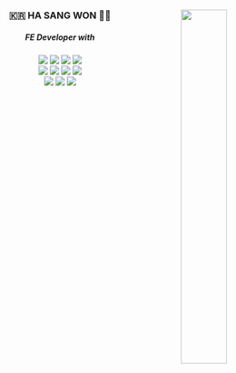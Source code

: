 <div align="center">
  
 <a href="#"><img align="right" width="40%" src="https://github-readme-stats.vercel.app/api/top-langs/?username=hasangwon&layout=compact"/></a>
 
 ###  🇰🇷 HA SANG WON 🙆🏻
 ##### FE Developer with
 <img src="https://img.shields.io/badge/HTML5-E34F26?style=for-the-badge&logo=HTML5&logoColor=white">
 <img src="https://img.shields.io/badge/CSS3-1572B6?style=for-the-badge&logo=CSS3&logoColor=white">
 <img src="https://img.shields.io/badge/JavaScript-F7DF1E?style=for-the-badge&logo=JavaScript&logoColor=white">
 <img src="https://img.shields.io/badge/TypeScript-3178C6?style=for-the-badge&logo=TypeScript&logoColor=white">
 <br>
 <img src="https://img.shields.io/badge/React-61DAFB?style=for-the-badge&logo=React&logoColor=white">
 <img src="https://img.shields.io/badge/Redux-764ABC?style=for-the-badge&logo=Redux#764ABC&logoColor=white">
 <img src="https://img.shields.io/badge/REACT%20Context-61DAFB?style=for-the-badge&logo=React&logoColor=white">
 <img src="https://img.shields.io/badge/Next.js-000000?style=for-the-badge&logo=Next.js&logoColor=white">
 <br>
 <img src="https://img.shields.io/badge/styled%20components-DB7093?style=for-the-badge&logo=styled-components&logoColor=white">
 <img src="https://img.shields.io/badge/Tailwind%20CSS-06B6D4?style=for-the-badge&logo=Tailwind%20CSS&logoColor=white">
 <img src="https://img.shields.io/badge/Firebase-FFCA28?style=for-the-badge&logo=Firebase&logoColor=white">
 <br>
</div>
